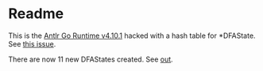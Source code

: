 # Readme

This is the [Antlr Go Runtime v4.10.1](https://github.com/antlr/antlr4/blob/8b0cc382067fcb7e011215b8e231535a09c041e2/runtime/Go/antlr/) hacked with a hash table for *DFAState.
See [this issue](https://github.com/antlr/antlr4/issues/3718).

There are now 11 new DFAStates created. See [out](https://github.com/kaby76/gohack/blob/main/out).